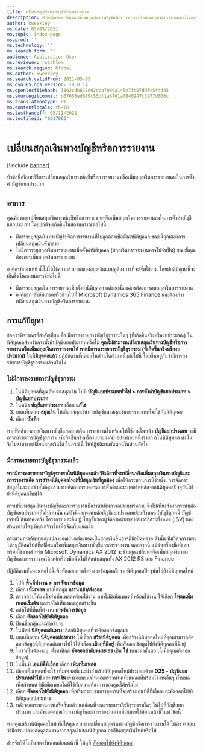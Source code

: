 ```yaml
---
title: เปลี่ยนสกุลเงินทางบัญชีหรือการรายงาน
description: หัวข้อนี้อธิบายวิธีการเปลี่ยนสกุลเงินทางบัญชีหรือการรายงานหรือเพิ่มสกุลเงินการรายงานลงในการตั้งค่าบัญชีแยกประเภท
author: kweekley
ms.date: 05/05/2021
ms.topic: index-page
ms.prod: ''
ms.technology: ''
ms.search.form: ''
audience: Application User
ms.reviewer: roschlom
ms.search.region: Global
ms.author: kweekley
ms.search.validFrom: 2021-05-05
ms.dyn365.ops.version: 10.0.14
ms.openlocfilehash: 38b2cdb618d92dca7909a145e7fc07ddfc5f4d45
ms.sourcegitcommit: b67665ed689c55df1a67d1a7840947c3977d600c
ms.translationtype: HT
ms.contentlocale: th-TH
ms.lasthandoff: 05/11/2021
ms.locfileid: "6017066"
---
```

# <a name="change-the-accounting-or-reporting-currency"></a>เปลี่ยนสกุลเงินทางบัญชีหรือการรายงาน

[!include [banner](../includes/banner.md)]

หัวข้อนี้อธิบายวิธีการเปลี่ยนสกุลเงินทางบัญชีหรือการรายงานหรือเพิ่มสกุลเงินการรายงานลงในการตั้งค่าบัญชีแยกประเภท

## <a name="symptom"></a>อาการ

คุณต้องการเปลี่ยนสกุลเงินทางบัญชีหรือการรายงานหรือเพิ่มสกุลเงินการรายงานลงในการตั้งค่าบัญชีแยกประเภท โดยปกติจะเกิดขึ้นในสถานการณ์ต่อไปนี้:

- มีการระบุสกุลเงินทางบัญชีหรือการรายงานที่ไม่ถูกต้องเมื่อตั้งค่านิติบุคคล ขณะนี้คุณต้องการเปลี่ยนสกุลเงินดังกล่าว
- ไม่มีการระบุสกุลเงินการรายงานเมื่อตั้งค่านิติบุคคล (สกุลเงินการรายงานอาจไม่จำเป็น) ขณะนี้คุณต้องการเพิ่มสกุลเงินการรายงาน

องค์กรที่ก่อนหน้านี้ไม่ได้ใช้ความสามารถของสกุลเงินแบบคู่ต้องการที่จะเริ่มใช้งาน โดยปกติปัญหานี้จะเกิดขึ้นในสถานการณ์ต่อไปนี้

- มีการระบุสกุลเงินการรายงานเมื่อตั้งค่านิติบุคคล แต่ขณะนี้องค์กรต้องการลบสกุลเงินการรายงาน
- องค์กรกำลังอัพเกรดหรือย้ายไปที่ Microsoft Dynamics 365 Finance และต้องการเปลี่ยนสกุลเงินทางบัญชีหรือการรายงาน

## <a name="resolution"></a>การแก้ปัญหา

ข้อควรพิจารณาที่สําคัญที่สุด คือ มีการลงรายการบัญชีธุรกรรมใดๆ (ที่เกิดขึ้นจริงหรืองบประมาณ) ในนิติบุคคลสำหรับการตั้งค่าบัญชีแยกประเภทหรือไม่ **คุณไม่สามารถเปลี่ยนสกุลเงินทางบัญชีหรือการรายงานหรือเพิ่มสกุลเงินการรายงานได้ หากมีการลงรายการบัญชีธุรกรรม (ที่เกิดขึ้นจริงหรืองบประมาณ) ในนิติบุคคลแล้ว** ปฏิบัติตามขั้นตอนในส่วนใดส่วนหนึ่งต่อไปนี้ โดยขึ้นอยู่กับว่ามีการลงรายการบัญชีธุรกรรมแล้วหรือไม่

### <a name="no-transactions-have-been-posted"></a>ไม่มีการลงรายการบัญชีธุรกรรม

1. ในนิติบุคคลที่คุณอัพเดตสกุลเงิน ไปที่ **บัญชีแยกประเภททั่วไป \> การตั้งค่าบัญชีแยกประเภท \> บัญชีแยกประเภท**
2. ในหน้า **บัญชีแยกประเภท** เลือก **แก้ไข**
3. บนแท็บด่วน **สกุลเงิน** ให้เลือกสกุลเงินทางบัญชีและสกุลเงินการรายงานที่จะใช้กับนิติบุคคล
4. เลือก **บันทึก**

หากฟิลด์ของสกุลเงินทางบัญชีและสกุลเงินการรายงานไม่พร้อมให้ใช้งานในหน้า **บัญชีแยกประเภท** จะมีการลงรายการบัญชีธุรกรรม (ที่เกิดขึ้นจริงหรืองบประมาณ) อย่างน้อยหนึ่งรายการในนิติบุคคล ดังนั้นจึงไม่สามารถเปลี่ยนสกุลเงินได้ ในกรณีนี้ ให้ปฏิบัติตามขั้นตอนในส่วนถัดไป

### <a name="transactions-have-been-posted"></a>มีการลงรายการบัญชีธุรกรรมแล้ว

**หากมีการลงรายการบัญชีธุรกรรมในนิติบุคคลแล้ว วิธีเดียวที่จะเปลี่ยนหรือเพิ่มสกุลเงินทางบัญชีและการรายงานคือ การสร้างนิติบุคคลใหม่ที่มีสกุลเงินที่ถูกต้อง** เพื่อให้กระบวนการนี้ง่ายขึ้น การจัดการข้อมูลในระบบช่วยให้คุณสามารถคัดลอกเรกคอร์ดการตั้งค่าและเรกคอร์ดหลักจากนิติบุคคลปัจจุบันไปยังนิติบุคคลใหม่ได้

การเปลี่ยนสกุลเงินทางบัญชีและการรายงานมีการดำเนินการอย่างแพร่หลาย ซึ่งไม่เพียงส่งผลกระทบต่อบัญชีแยกประเภททั่วไปเท่านั้น แต่ยังมีผลกระทบต่อบัญชีแยกประเภทย่อยทั้งหมด (บัญชีลูกหนี้ บัญชีเจ้าหนี้ สินค้าคงคลัง โครงการ และอื่นๆ) โซลูชันของผู้จัดจำหน่ายซอฟต์แวร์อิสระทั้งหมด (ISV) และส่วนขยายใดๆ ที่คุณสร้างขึ้นเพื่อจัดเก็บยอดเงิน

กระบวนการค้นหาและแปลงยอดเงินแต่ละยอดเป็นสกุลเงินอื่นอาจมีข้อผิดพลาด ดังนั้น ทีมวิศวกรรมจะไม่อนุมัติสคริปต์ที่เปลี่ยนหรือเพิ่มสกุลเงินทางบัญชีและการรายงาน นอกจากนี้ แม้ว่าเครื่องมือที่เคยพร้อมใช้งานสำหรับ Microsoft Dynamics AX 2012 จะช่วยคุณเปลี่ยนหรือเพิ่มสกุลเงินทางบัญชีและการรายงานได้ แต่เครื่องมือนั้นไม่ได้สนับสนุนทั้ง AX 2012 R3 และ Finance

ปฏิบัติตามขั้นตอนต่อไปนี้เพื่อคัดลอกการตั้งค่าและข้อมูลหลักจากนิติบุคคลปัจจุบันไปยังนิติบุคคลใหม่

1. ไปที่ **พื้นที่ทำงาน \> การจัดการข้อมูล**
2. เลือก **เท็มเพลต** ภายใต้กลุ่ม **การนําเข้า/ส่งออก**
3. ตรวจสอบให้แน่ใจว่าเท็มเพลตพร้อมใช้งาน หากไม่มีเท็มเพลตที่พร้อมใช้งาน ให้เลือก **โหลดเท็มเพลตเริ่มต้น** และรอให้เท็มเพลตถูกสร้างขึ้น
4. กลับไปที่พื้นที่ทำงาน **การจัดการข้อมูล**
5. เลือก **คัดลอกไปยังนิติบุคคล**
6. ป้อนชื่อกลุ่มและคำอธิบาย
7. ในฟิลด์ **นิติบุคคลต้นทาง** เลือกนิติบุคคลที่จะคัดลอกข้อมูลมา
8. บนแท็บด่วน **นิติบุคคลปลายทาง** ให้เลือก **สร้างนิติบุคคล** เพื่อสร้างนิติบุคคลใหม่ที่คุณสามารถคัดลอกข้อมูลนิติบุคคลต้นทางไปไว้ได้ เลือก **เลือกที่มีอยู่** เพื่อคัดลอกข้อมูลไปยังนิติบุคคลที่มีอยู่
9. ไม่จำเป็นต้องระบุ: ตั้งค่าฟิลด์ **คัดลอกลำดับหมายเลข** เป็น **ใช่** (แนะนำขั้นตอนนี้เมื่อคุณคัดลอกข้อมูล)
10. ในพื้นที่ **เอนทิตี้ที่เลือก** เลือก **เพิ่มเท็มเพลต**
11. เลือกเท็มเพลตที่จะใช้ เท็มเพลตที่แนะนำสำหรับนิติบุคคลใหม่ประกอบด้วย **025 - บัญชีแยกประเภททั่วไป** และ **การเงิน** เราขอแนะนำให้คุณตรวจทานเท็มเพลตที่พร้อมใช้งานอื่นๆ ทั้งหมดเพื่อกำหนดว่ามีเท็มเพลตใดที่ใช้กับความต้องการของคุณได้หรือไม่
12. เลือก **คัดลอกไปยังนิติบุคคล** เพื่อเริ่มกระบวนการชุดงานที่จะสร้างเอนทิตี้ที่เลือกและคัดลอกไปยังนิติบุคคลปลายทาง
13. หลังจากกระบวนการเสร็จสิ้นแล้ว แต่ก่อนที่จะลงรายการบัญชีธุรกรรมใดๆ ให้ไปที่บัญชีแยกประเภท และอัพเดตสกุลเงินทางบัญชีและการรายงานตามที่อธิบายไว้ก่อนหน้านี้ในหัวข้อนี้

หากคุณสร้างนิติบุคคลใหม่เพื่อให้คุณสามารถเปลี่ยนสกุลเงินทางบัญชีหรือการรายงานได้ ให้ตรวจสอบว่ามีการแปลงยอดดุลต้นงวดจากสกุลเงินของนิติบุคคลเก่าเป็นสกุลเงินใหม่หรือไม่

สำหรับวิดีโอที่แสดงขั้นตอนก่อนหน้านี้ ให้ดูที่ [คัดลอกไปยังนิติบุคคล](https://community.dynamics.com/365/b/techtalks/posts/copy-into-legal-entity-october-24-2017)
